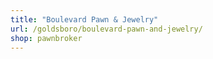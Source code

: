 ```yaml
---
title: "Boulevard Pawn & Jewelry"
url: /goldsboro/boulevard-pawn-and-jewelry/
shop: pawnbroker
---
```

